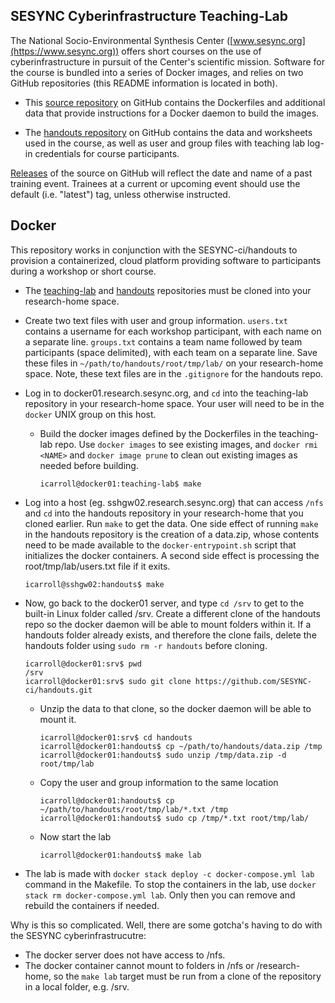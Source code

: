 ## SESYNC Cyberinfrastructure Teaching-Lab

The National Socio-Environmental Synthesis Center ([www.sesync.org](https://www.sesync.org)) offers short courses on the use of cyberinfrastructure in pursuit of the Center's scientific mission. Software for the course is bundled into a series of Docker images, and relies on two GitHub repositories (this README information is located in both).

- This [source repository] on GitHub contains the Dockerfiles and additional data that provide instructions for a Docker daemon to build the images.

- The [handouts repository] on GitHub contains the data and worksheets used in the course, as well as user and group files with teaching lab log-in credentials for course participants.

[Releases] of the source on GitHub will reflect the date and name of a past training event. Trainees at a current or upcoming event should use the default (i.e. "latest") tag, unless otherwise instructed.

## Docker

This repository works in conjunction with the SESYNC-ci/handouts to provision a containerized, cloud platform providing software to participants during a workshop or short course.

- The [teaching-lab](https://github.com/sesync-ci/teaching-lab) and [handouts](https://github.com/SESYNC-ci/handouts.git) repositories must be cloned into your research-home space. 

- Create two text files with user and group information.  `users.txt` contains a username for each workshop participant, with each name on a separate line.  `groups.txt` contains a team name followed by team participants (space delimited), with each team on a separate line.  Save these files in `~/path/to/handouts/root/tmp/lab/` on your research-home space.  Note, these text files are in the `.gitignore` for the handouts repo. 

- Log in to docker01.research.sesync.org, and `cd` into the teaching-lab repository in your research-home space.  Your user will need to be in the `docker` UNIX group on this host.

  - Build the docker images defined by the Dockerfiles in the teaching-lab repo. Use `docker images` to see existing images, and `docker rmi <NAME>` and `docker image prune` to clean out existing images as needed before building.
    ```
    icarroll@docker01:teaching-lab$ make 
    ```

- Log into a host (eg. sshgw02.research.sesync.org) that can access `/nfs` and `cd` into the handouts repository in your research-home that you cloned earlier.  Run `make` to get the data. One side effect of running `make` in the handouts repository is the creation of a data.zip, whose contents need to be made available to the `docker-entrypoint.sh` script that initializes the docker containers. A second side effect is processing the root/tmp/lab/users.txt file if it exits.
    ```
    icarroll@sshgw02:handouts$ make
    ```

- Now, go back to the docker01 server, and type `cd /srv` to get to the built-in Linux folder called /srv.  Create a different clone of the handouts repo so the docker daemon will be able to mount folders within it.
If a handouts folder already exists, and therefore the clone fails, delete the handouts folder using 
`sudo rm -r handouts` before cloning.    
    ```
    icarroll@docker01:srv$ pwd
    /srv
    icarroll@docker01:srv$ sudo git clone https://github.com/SESYNC-ci/handouts.git
    ```

  - Unzip the data to that clone, so the docker daemon will be able to mount it.
    ```
    icarroll@docker01:srv$ cd handouts
    icarroll@docker01:handouts$ cp ~/path/to/handouts/data.zip /tmp
    icarroll@docker01:handouts$ sudo unzip /tmp/data.zip -d root/tmp/lab
    ```

  - Copy the user and group information to the same location
    ```
    icarroll@docker01:handouts$ cp ~/path/to/handouts/root/tmp/lab/*.txt /tmp
    icarroll@docker01:handouts$ sudo cp /tmp/*.txt root/tmp/lab/
    ```

  - Now start the lab
    ```
    icarroll@docker01:handouts$ make lab
    ```

- The lab is made with `docker stack deploy -c docker-compose.yml lab` command in the Makefile.  To stop the containers in the lab, use `docker stack rm docker-compose.yml lab`.  Only then you can remove and rebuild the containers if needed. 


Why is this so complicated. Well, there are some gotcha's having to do with the SESYNC cyberinfrastrucutre:
- The docker server does not have access to /nfs.
- The docker container cannot mount to folders in  /nfs or /research-home, so the `make lab` target must be run from a clone of the repository in a local folder, e.g. /srv.


[source repository]: https://github.com/SESYNC-ci/teaching-lab/
[handouts repository]: https://github.com/SESYNC-ci/handouts/
[Releases]: https://github.com/SESYNC-ci/teaching-lab/releases
[tags]: https://hub.docker.com/r/sesync/teaching-lab/tags/
